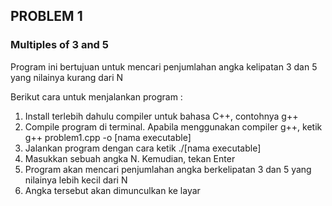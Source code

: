 ## PROBLEM 1
### Multiples of 3 and 5

Program ini bertujuan untuk mencari penjumlahan angka kelipatan 3 dan 5 yang nilainya kurang dari N

Berikut cara untuk menjalankan program :
1. Install terlebih dahulu compiler untuk bahasa C++, contohnya g++
2. Compile program di terminal. Apabila menggunakan compiler g++, ketik g++ problem1.cpp -o [nama executable]
3. Jalankan program dengan cara ketik ./[nama executable]
4. Masukkan sebuah angka N. Kemudian, tekan Enter
5. Program akan mencari penjumlahan angka berkelipatan 3 dan 5 yang nilainya lebih kecil dari N
6. Angka tersebut akan dimunculkan ke layar